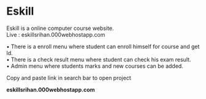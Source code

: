 # Eskill
Eskill is a online computer course website.<br>
Live : eskillsrihan.000webhostapp.com
<p>
•	There is a enroll menu where student can enroll himself for course and get Id.<br>
•	There is a check result menu where student can check his exam result.<br>
•	Admin menu where students marks and new courses can be added.<br>
</p>
<p>Copy and paste link in search bar to open project</p>
<b>eskillsrihan.000webhostapp.com</b>
